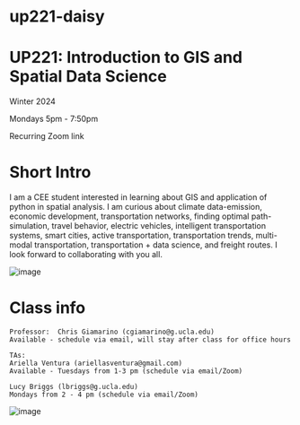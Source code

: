 # up221-daisy

# UP221: Introduction to GIS and Spatial Data Science

Winter 2024

Mondays 5pm - 7:50pm

Recurring Zoom link

# Short Intro
I am a CEE student interested in learning about GIS and application of python in spatial analysis. I am curious about climate data-emission, economic development, transportation networks, finding optimal path- simulation, travel behavior, electric vehicles, intelligent transportation systems, smart cities, active transportation, transportation trends, multi-modal transportation, transportation + data science, and freight routes. I look forward to collaborating with you all.  


![image](https://github.com/Dkingly/up221-daisy/assets/155932357/ae3c6c4d-9ff7-4b4b-bb14-e1ad1f035df9)



# Class info
    Professor:  Chris Giamarino (cgiamarino@g.ucla.edu)
    Available - schedule via email, will stay after class for office hours
    
    TAs: 
    Ariella Ventura (ariellasventura@gmail.com)  
    Available - Tuesdays from 1-3 pm (schedule via email/Zoom)
    
    Lucy Briggs (lbriggs@g.ucla.edu)
    Mondays from 2 - 4 pm (schedule via email/Zoom)




![image](https://github.com/Dkingly/up221-daisy/assets/155932357/697611fc-ffe5-4cfa-9d84-5e265966a039)
